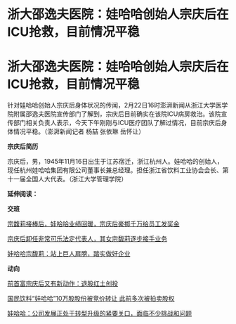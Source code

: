 # 浙大邵逸夫医院：娃哈哈创始人宗庆后在ICU抢救，目前情况平稳

# 浙大邵逸夫医院：娃哈哈创始人宗庆后在ICU抢救，目前情况平稳

针对娃哈哈创始人宗庆后身体状况的传闻，2月22日16时澎湃新闻从浙江大学医学院附属邵逸夫医院宣传部门了解到，宗庆后目前确实在该院ICU病房救治。该院宣传部门相关负责人表示，今天下午刚刚与ICU医疗团队了解过情况，目前宗庆后身体情况平稳。（澎湃新闻记者
杨喆 张依琳 岳怀让）

**宗庆后简历**

宗庆后，男，1945年11月16日出生于江苏宿迁，浙江杭州人。娃哈哈的创始人，现任杭州娃哈哈集团有限公司董事长兼总经理。担任浙江省饮料工业协会会长、第十一届全国人大代表。（浙江大学管理学院）

**延伸阅读：**

**交班**

[宗馥莉接棒后，娃哈哈业绩回暖，宗庆后豪掷千万给员工发奖金 ](https://news.qq.com/rain/a/20230811A07T6W00)

[宗庆后卸任非常可乐法定代表人，其女宗馥莉逐步接手业务 ](https://news.qq.com/rain/a/20230413A05A5C00)

[娃哈哈宗馥莉：站上巨人肩膀，踏实做好企业 ](https://news.qq.com/rain/a/20240213A03QH000)

**动向**

[前首富宗庆后又有新动作：退股红土创投 ](https://news.qq.com/rain/a/20231108A00Q2D00)

[国民饮料“娃哈哈”10万股股份被竞价转让 此前多次被拍卖股权 ](https://news.qq.com/rain/a/20231229A046CV00)

[娃哈哈：公司发展正处于转型升级的紧要关口，面临不少挑战和问题 ](https://news.qq.com/rain/a/20240220A02ATM00)

